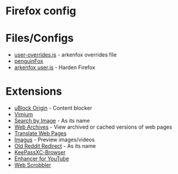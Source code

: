# Firefox config

# Files/Configs
- [user-overrides.js](user-overrides.js) - arkenfox overrides file
- [penguinFox](https://github.com/Haruzona/penguinFox)
- [arkenfox user.js](https://github.com/arkenfox/user.js/) - Harden Firefox

# Extensions
- [uBlock Origin](https://addons.mozilla.org/en-US/firefox/addon/ublock-origin/) - Content blocker
- [Vimium](https://addons.mozilla.org/en-US/firefox/addon/vimium-ff/)
- [Search by Image](https://addons.mozilla.org/en-US/firefox/addon/search_by_image/) - As its name
- [Web Archives](https://addons.mozilla.org/en-US/firefox/addon/view-page-archive/) - View archived or cached versions of web pages
- [Translate Web Pages](https://addons.mozilla.org/en-US/firefox/addon/traduzir-paginas-web/)
- [Imagus](https://addons.mozilla.org/en-US/firefox/addon/imagus/) - Preview images/videos
- [Old Reddit Redirect](https://addons.mozilla.org/en-US/firefox/addon/old-reddit-redirect/) - As its name
- [KeePassXC-Browser](https://addons.mozilla.org/en-US/firefox/addon/keepassxc-browser/)
- [Enhancer for YouTube](https://addons.mozilla.org/en-US/firefox/addon/enhancer-for-youtube/)
- [Web Scrobbler](https://addons.mozilla.org/en-US/firefox/addon/web-scrobbler/)
